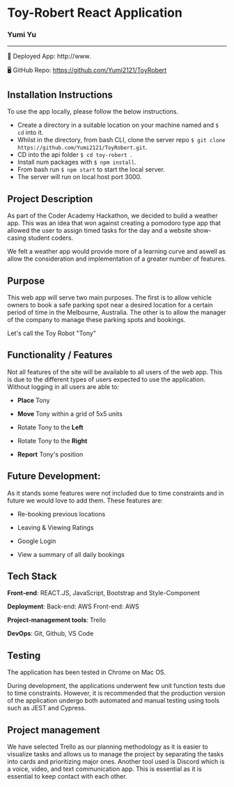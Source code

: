 # Toy-Robert React Application

### Yumi Yu

------

💎 Deployed App: http://www.

🖥 GitHub Repo: https://github.com/Yumi2121/ToyRobert



## Installation Instructions

To use the app locally, please follow the below instructions.

- Create a directory in a suitable location on your machine named and `$ cd` into it.
- Whilst in the directory, from bash CLI, clone the server repo `$ git clone https://github.com/Yumi2121/ToyRobert.git`.
- CD into the api folder `$ cd toy-robert `.
- Install num packages with `$ npm install`.
- From bash run `$ npm start` to start the local server.
- The server will run on local host port 3000.



## **Project Description**

As part of the Coder Academy Hackathon, we decided to build a weather app. This was an idea that won against creating a pomodoro type app that allowed the user to assign timed tasks for the day and a website show-casing student coders.

We felt a weather app would provide more of a learning curve and aswell as allow the consideration and implementation of a greater number of features.



## Purpose

This web app will serve two main purposes. The first is to allow vehicle owners to book a safe parking spot near a desired location for a certain period of time in the Melbourne, Australia. The other is to allow the manager of the company to manage these parking spots and bookings.

Let's call the Toy Robot "Tony"







## Functionality / Features

Not all features of the site will be available to all users of the web app. This is due to the different types of users expected to use the application. Without logging in all users are able to:

- **Place** Tony 
- **Move** Tony within a grid of 5x5 units

- Rotate Tony to the **Left**
- Rotate Tony to the **Right**

- **Report** Tony's position 



## Future Development:

As it stands some features were not included due to time constraints and in future we would love to add them. These features are:

- Re-booking previous locations

- Leaving & Viewing Ratings

- Google Login

- View a summary of all daily bookings

  

## Tech Stack

**Front-end**: REACT.JS, JavaScript, Bootstrap and Style-Component

**Deployment**: Back-end: AWS Front-end: AWS

**Project-management tools**: Trello

**DevOps**: Git, Github, VS Code



## Testing

The application has been tested in Chrome on Mac OS.

During development, the applications underwent few unit function tests due to time constraints. However, it is recommended that the production version of the application undergo both automated and manual testing using tools such as JEST and Cypress.



## Project management

We have selected Trello as our planning methodology as it is easier to visualize tasks and allows us to manage the project by separating the tasks into cards and prioritizing major ones. Another tool used is Discord which is a voice, video, and text communication app. This is essential as it is essential to keep contact with each other.

